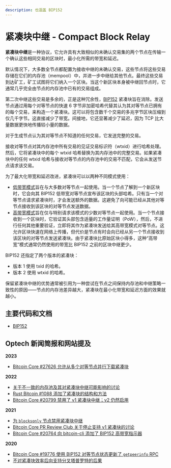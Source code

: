 ```yaml
---
description: 也涵盖 BIP152
---
```


# 紧凑块中继 - Compact Block Relay

**紧凑块中继**是一种协议，它允许具有大致相似的未确认交易集的两个节点在传输一个确认这些相同交易的区块时，最小化所需的带宽和延迟。

默认情况下，大多数全节点都配置为接收中继的未确认交易，这些节点将这些交易存储在它们的内存池（mempool）中，并进一步中继给其他节点。最终这些交易到达矿工，矿工试图将它们纳入一个区块。当这个新区块本身被中继回节点时，它通常几乎完全由节点的内存池中已有的交易组成。

第二次中继这些交易是多余的，正是这种冗余性，[BIP152](https://github.com/bitcoin/bips/blob/master/bip-0152.mediawiki) 紧凑块旨在消除。发送节点通过用每个对等节点的快速 6 字节非加密哈希代替其认为其对等节点已拥有的每个交易，来构造一个紧凑块。这可以将包含数千个交易的多兆字节区块压缩到仅几千字节。这直接减少了带宽。间接地，它还显著减少了延迟，因为 TCP 比大量数据更快地传播较小量的数据。

对于生成节点认为其对等节点不知道的任何交易，它发送完整的交易。

接收对等节点对其内存池中所有交易的见证交易标识符（wtxid）进行哈希处理。然后，它将紧凑块中的每个 wtxid 哈希替换为其内存池中的完整交易。如果紧凑块中的任何 wtxid 哈希与接收对等节点的内存池中的交易不匹配，它会从发送节点请求该交易。

为了最大化带宽和延迟改进，紧凑块可以以两种不同模式使用：

* [低带宽模式](https://bitcoinops.org/en/topics/compact-block-relay/#low-bandwidth-mode)旨在与大多数对等节点一起使用。当一个节点了解到一个新区块时，它会向其 BIP152 低带宽对等节点宣布该区块的头部哈希。只有当一个对等节点请求紧凑块时，才会发送额外的数据。这避免了向可能已经从其他对等节点接收到该区块的对等节点发送数据。
* [高带宽模式](https://bitcoinops.org/en/topics/compact-block-relay/#high-bandwidth-mode)旨在仅与特别请求该模式的少数对等节点一起使用。当一个节点接收到一个区块时，它验证其头部包含适量的工作量证明（PoW），然后，不进行任何其他重要验证，立即将其作为紧凑块发送给其高带宽模式对等节点。这允许区块快速在网络上传播，但代价是节点有时会向已经从另一个节点接收到该区块的对等节点发送紧凑块。由于紧凑块比原始区块小得多，这种“高带宽”模式通常仍然使用的带宽比 BIP152 之前的区块中继更少。

BIP152 还指定了两个版本的紧凑块：

* 版本 1 使用 txid 的哈希。
* 版本 2 使用 wtxid 的哈希。

保留紧凑块中继的优势通常被引用为一种尝试在节点之间保持内存池和中继策略一致性的原因——节点的内存池差异越大，紧凑块在最小化带宽和延迟方面的效果就越小。

## 主要代码和文档

* [BIP152](https://github.com/bitcoin/bips/blob/master/bip-0152.mediawiki)

## Optech 新闻简报和网站提及

**2023**

* [Bitcoin Core #27626 允许从多个对等节点并行下载紧凑块](https://bitcoinops.org/en/newsletters/2023/05/31/#bitcoin-core-27626)

**2022**

* [关于不一致的内存池及其对紧凑块中继可能影响的讨论](https://bitcoinops.org/en/newsletters/2022/11/02/#better-peering-involves-tradeoffs)
* [Rust Bitcoin #1088 添加了紧凑块的结构和方法](https://bitcoinops.org/en/newsletters/2022/08/03/#rust-bitcoin-1088)
* [Bitcoin Core #20799 禁用了 v1 紧凑块中继；v2 仍然启用](https://bitcoinops.org/en/newsletters/2022/05/25/#bitcoin-core-20799)

**2021**

* [为 `blocksonly` 节点禁用紧凑块中继](https://bitcoinops.org/en/newsletters/2021/09/08/#bitcoin-core-pr-review-club)
* [Bitcoin Core PR Review Club 关于停止支持 v1 紧凑块的讨论](https://bitcoinops.org/en/newsletters/2021/02/10/#bitcoin-core-pr-review-club)
* [Bitcoin Core #20764 向 bitcoin-cli 添加了 BIP152 高带宽指示器](https://bitcoinops.org/en/newsletters/2021/02/10/#bitcoin-core-20764)

**2020**

* [Bitcoin Core #19776 使用 BIP152 对等节点状态更新了 `getpeerinfo` RPC](https://bitcoinops.org/en/newsletters/2020/12/16/#bitcoin-core-19776)
* [不对紧凑块效率后向支持分叉塔普罗特的后果](https://bitcoinops.org/en/newsletters/2020/07/29/#dont-relay-taproot)
